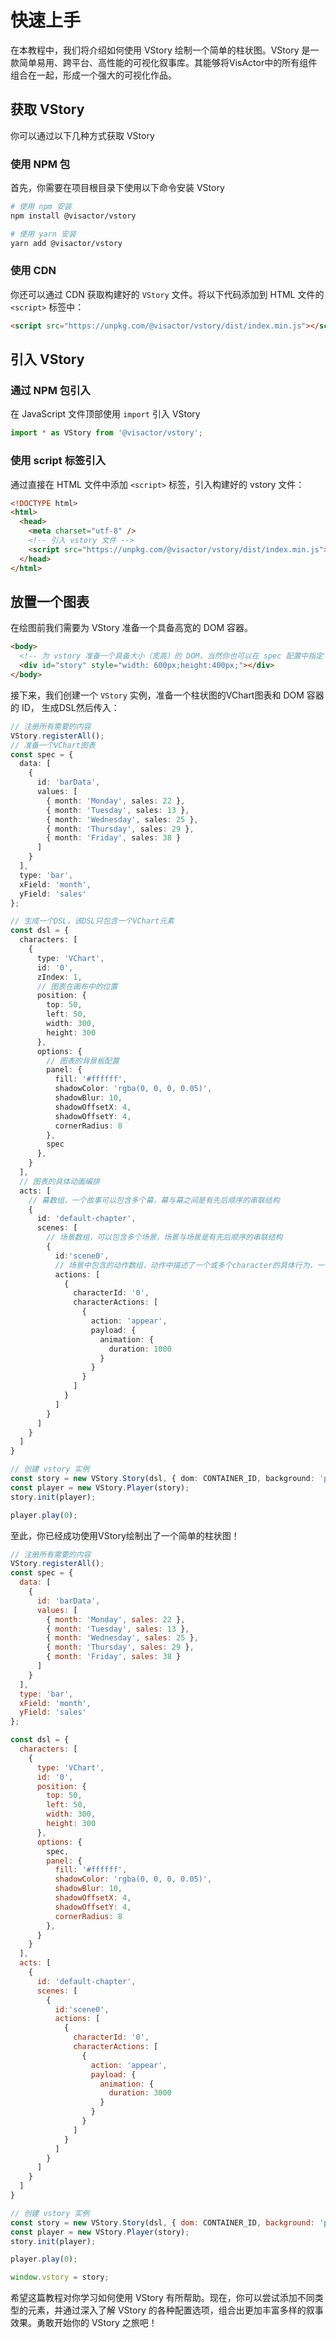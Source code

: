 # 快速上手

在本教程中，我们将介绍如何使用 VStory 绘制一个简单的柱状图。VStory 是一款简单易用、跨平台、高性能的可视化叙事库。其能够将VisActor中的所有组件组合在一起，形成一个强大的可视化作品。

## 获取 VStory

你可以通过以下几种方式获取 VStory

### 使用 NPM 包

首先，你需要在项目根目录下使用以下命令安装 VStory

```sh
# 使用 npm 安装
npm install @visactor/vstory

# 使用 yarn 安装
yarn add @visactor/vstory
```

### 使用 CDN

你还可以通过 CDN 获取构建好的 `VStory` 文件。将以下代码添加到 HTML 文件的 `<script>` 标签中：

```html
<script src="https://unpkg.com/@visactor/vstory/dist/index.min.js"></script>
```

## 引入 VStory

### 通过 NPM 包引入

在 JavaScript 文件顶部使用 `import` 引入 VStory

```js
import * as VStory from '@visactor/vstory';
```

### 使用 script 标签引入

通过直接在 HTML 文件中添加 `<script>` 标签，引入构建好的 vstory 文件：

```html
<!DOCTYPE html>
<html>
  <head>
    <meta charset="utf-8" />
    <!-- 引入 vstory 文件 -->
    <script src="https://unpkg.com/@visactor/vstory/dist/index.min.js"></script>
  </head>
</html>
```

## 放置一个图表

在绘图前我们需要为 VStory 准备一个具备高宽的 DOM 容器。

```html
<body>
  <!-- 为 vstory 准备一个具备大小（宽高）的 DOM，当然你也可以在 spec 配置中指定 -->
  <div id="story" style="width: 600px;height:400px;"></div>
</body>
```

接下来，我们创建一个 `VStory` 实例，准备一个柱状图的VChart图表和 DOM 容器的 ID， 生成DSL然后传入：

```ts
// 注册所有需要的内容
VStory.registerAll();
// 准备一个VChart图表
const spec = {
  data: [
    {
      id: 'barData',
      values: [
        { month: 'Monday', sales: 22 },
        { month: 'Tuesday', sales: 13 },
        { month: 'Wednesday', sales: 25 },
        { month: 'Thursday', sales: 29 },
        { month: 'Friday', sales: 38 }
      ]
    }
  ],
  type: 'bar',
  xField: 'month',
  yField: 'sales'
};

// 生成一个DSL，该DSL只包含一个VChart元素
const dsl = {
  characters: [
    {
      type: 'VChart',
      id: '0',
      zIndex: 1,
      // 图表在画布中的位置
      position: {
        top: 50,
        left: 50,
        width: 300,
        height: 300
      },
      options: {
        // 图表的背景板配置
        panel: {
          fill: '#ffffff',
          shadowColor: 'rgba(0, 0, 0, 0.05)',
          shadowBlur: 10,
          shadowOffsetX: 4,
          shadowOffsetY: 4,
          cornerRadius: 8
        },
        spec
      },
    }
  ],
  // 图表的具体动画编排
  acts: [
    // 幕数组，一个故事可以包含多个幕，幕与幕之间是有先后顺序的串联结构
    {
      id: 'default-chapter',
      scenes: [
        // 场景数组，可以包含多个场景，场景与场景是有先后顺序的串联结构
        {
          id:'scene0',
          // 场景中包含的动作数组，动作中描述了一个或多个character的具体行为，一个场景中可以包含多个动作，动作之间是并行执行的
          actions: [
            {
              characterId: '0',
              characterActions: [
                {
                  action: 'appear',
                  payload: {
                    animation: {
                      duration: 1000
                    }
                  }
                }
              ]
            }
          ]
        }
      ]
    }
  ]
}

// 创建 vstory 实例
const story = new VStory.Story(dsl, { dom: CONTAINER_ID, background: 'pink' });
const player = new VStory.Player(story);
story.init(player);

player.play(0);
```

至此，你已经成功使用VStory绘制出了一个简单的柱状图！

```javascript livedemo
// 注册所有需要的内容
VStory.registerAll();
const spec = {
  data: [
    {
      id: 'barData',
      values: [
        { month: 'Monday', sales: 22 },
        { month: 'Tuesday', sales: 13 },
        { month: 'Wednesday', sales: 25 },
        { month: 'Thursday', sales: 29 },
        { month: 'Friday', sales: 38 }
      ]
    }
  ],
  type: 'bar',
  xField: 'month',
  yField: 'sales'
};

const dsl = {
  characters: [
    {
      type: 'VChart',
      id: '0',
      position: {
        top: 50,
        left: 50,
        width: 300,
        height: 300
      },
      options: {
        spec,
        panel: {
          fill: '#ffffff',
          shadowColor: 'rgba(0, 0, 0, 0.05)',
          shadowBlur: 10,
          shadowOffsetX: 4,
          shadowOffsetY: 4,
          cornerRadius: 8
        },
      }
    }
  ],
  acts: [
    {
      id: 'default-chapter',
      scenes: [
        {
          id:'scene0',
          actions: [
            {
              characterId: '0',
              characterActions: [
                {
                  action: 'appear',
                  payload: {
                    animation: {
                      duration: 3000
                    }
                  }
                }
              ]
            }
          ]
        }
      ]
    }
  ]
}

// 创建 vstory 实例
const story = new VStory.Story(dsl, { dom: CONTAINER_ID, background: 'pink' });
const player = new VStory.Player(story);
story.init(player);

player.play(0);

window.vstory = story;
```

希望这篇教程对你学习如何使用 VStory 有所帮助。现在，你可以尝试添加不同类型的元素，并通过深入了解 VStory 的各种配置选项，组合出更加丰富多样的叙事效果。勇敢开始你的 VStory 之旅吧！

